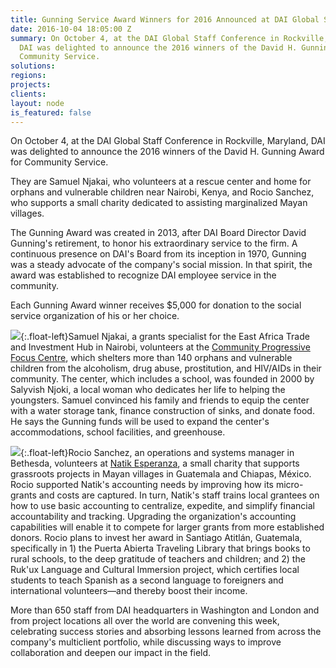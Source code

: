 ```yaml
---
title: Gunning Service Award Winners for 2016 Announced at DAI Global Staff Conference
date: 2016-10-04 18:05:00 Z
summary: On October 4, at the DAI Global Staff Conference in Rockville, Maryland,
  DAI was delighted to announce the 2016 winners of the David H. Gunning Award for
  Community Service.
solutions: 
regions: 
projects: 
clients: 
layout: node
is_featured: false
---
```


On October 4, at the DAI Global Staff Conference in Rockville, Maryland, DAI was delighted to announce the 2016 winners of the David H. Gunning Award for Community Service.

They are Samuel Njakai, who volunteers at a rescue center and home for orphans and vulnerable children near Nairobi, Kenya, and Rocio Sanchez, who supports a small charity dedicated to assisting marginalized Mayan villages.

The Gunning Award was created in 2013, after DAI Board Director David Gunning's retirement, to honor his extraordinary service to the firm. A continuous presence on DAI's Board from its inception in 1970, Gunning was a steady advocate of the company's social mission. In that spirit, the award was established to recognize DAI employee service in the community.

Each Gunning Award winner receives $5,000 for donation to the social service organization of his or her choice.

![][1]{:.float-left}Samuel Njakai, a grants specialist for the East Africa Trade and Investment Hub in Nairobi, volunteers at the [Community Progressive Focus Centre][2], which shelters more than 140 orphans and vulnerable children from the alcoholism, drug abuse, prostitution, and HIV/AIDs in their community. The center, which includes a school, was founded in 2000 by Salyvish Njoki, a local woman who dedicates her life to helping the youngsters. Samuel convinced his family and friends to equip the center with a water storage tank, finance construction of sinks, and donate food. He says the Gunning funds will be used to expand the center's accommodations, school facilities, and greenhouse.

![][3]{:.float-left}Rocio Sanchez, an operations and systems manager in Bethesda, volunteers at [Natik Esperanza][4], a small charity that supports grassroots projects in Mayan villages in Guatemala and Chiapas, México. Rocio supported Natik's accounting needs by improving how its micro-grants and costs are captured. In turn, Natik's staff trains local grantees on how to use basic accounting to centralize, expedite, and simplify financial accountability and tracking. Upgrading the organization's accounting capabilities will enable it to compete for larger grants from more established donors. Rocio plans to invest her award in Santiago Atitlán, Guatemala, specifically in 1) the Puerta Abierta Traveling Library that brings books to rural schools, to the deep gratitude of teachers and children; and 2) the Ruk'ux Language and Cultural Immersion project, which certifies local students to teach Spanish as a second language to foreigners and international volunteers—and thereby boost their income.

More than 650 staff from DAI headquarters in Washington and London and from project locations all over the world are convening this week, celebrating success stories and absorbing lessons learned from across the company's multiclient portfolio, while discussing ways to improve collaboration and deepen our impact in the field.

[1]: /assets/images/news/Samuel-Njakai.jpg
[2]: https://www.facebook.com/NjiruFocusProgressiveCentre/
[3]: /assets/images/news/Rocio.jpg
[4]: http://natik.org/
